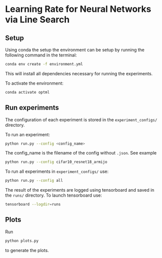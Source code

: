 #  Learning Rate for Neural Networks via Line Search

## Setup
Using conda the setup the environment can be setup by running the following command in the terminal: 

```bash
conda env create -f environment.yml
``` 
This will install all dependencies necessary for running the experiments.

To activate the environment:

```bash
conda activate optml
```

## Run experiments

The configuration of each experiment is stored in the `experiment_configs/` directory.  

To run an experiment:

```bash
python run.py --config <config_name>
```

The config_name is the filename of the config without `.json`. See example

```bash
python run.py --config cifar10_resnet18_armijo 
```

To run all experiments in `experiment_configs/` use:

```bash
python run.py --config all 
```

The result of the experiments are logged using tensorboard and saved in the `runs/` directory. To launch tensorboard use:

```bash
tensorboard --logdir=runs 
```

## Plots

Run 
```bash
python plots.py
```
to generate the plots. 